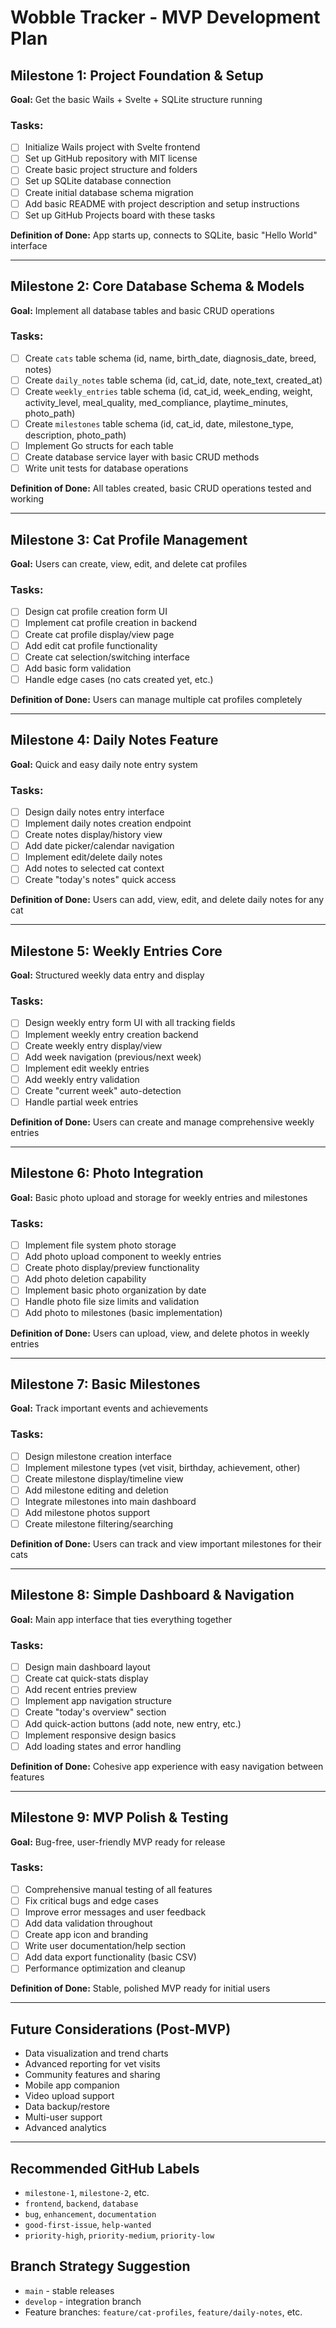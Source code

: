 # Wobble Tracker - MVP Development Plan

## Milestone 1: Project Foundation & Setup
**Goal:** Get the basic Wails + Svelte + SQLite structure running

### Tasks:
- [ ] Initialize Wails project with Svelte frontend
- [ ] Set up GitHub repository with MIT license
- [ ] Create basic project structure and folders
- [ ] Set up SQLite database connection
- [ ] Create initial database schema migration
- [ ] Add basic README with project description and setup instructions
- [ ] Set up GitHub Projects board with these tasks

**Definition of Done:** App starts up, connects to SQLite, basic "Hello World" interface

---

## Milestone 2: Core Database Schema & Models
**Goal:** Implement all database tables and basic CRUD operations

### Tasks:
- [ ] Create `cats` table schema (id, name, birth_date, diagnosis_date, breed, notes)
- [ ] Create `daily_notes` table schema (id, cat_id, date, note_text, created_at)
- [ ] Create `weekly_entries` table schema (id, cat_id, week_ending, weight, activity_level, meal_quality, med_compliance, playtime_minutes, photo_path)
- [ ] Create `milestones` table schema (id, cat_id, date, milestone_type, description, photo_path)
- [ ] Implement Go structs for each table
- [ ] Create database service layer with basic CRUD methods
- [ ] Write unit tests for database operations

**Definition of Done:** All tables created, basic CRUD operations tested and working

---

## Milestone 3: Cat Profile Management
**Goal:** Users can create, view, edit, and delete cat profiles

### Tasks:
- [ ] Design cat profile creation form UI
- [ ] Implement cat profile creation in backend
- [ ] Create cat profile display/view page
- [ ] Add edit cat profile functionality
- [ ] Create cat selection/switching interface
- [ ] Add basic form validation
- [ ] Handle edge cases (no cats created yet, etc.)

**Definition of Done:** Users can manage multiple cat profiles completely

---

## Milestone 4: Daily Notes Feature
**Goal:** Quick and easy daily note entry system

### Tasks:
- [ ] Design daily notes entry interface
- [ ] Implement daily notes creation endpoint
- [ ] Create notes display/history view
- [ ] Add date picker/calendar navigation
- [ ] Implement edit/delete daily notes
- [ ] Add notes to selected cat context
- [ ] Create "today's notes" quick access

**Definition of Done:** Users can add, view, edit, and delete daily notes for any cat

---

## Milestone 5: Weekly Entries Core
**Goal:** Structured weekly data entry and display

### Tasks:
- [ ] Design weekly entry form UI with all tracking fields
- [ ] Implement weekly entry creation backend
- [ ] Create weekly entry display/view
- [ ] Add week navigation (previous/next week)
- [ ] Implement edit weekly entries
- [ ] Add weekly entry validation
- [ ] Create "current week" auto-detection
- [ ] Handle partial week entries

**Definition of Done:** Users can create and manage comprehensive weekly entries

---

## Milestone 6: Photo Integration
**Goal:** Basic photo upload and storage for weekly entries and milestones

### Tasks:
- [ ] Implement file system photo storage
- [ ] Add photo upload component to weekly entries
- [ ] Create photo display/preview functionality
- [ ] Add photo deletion capability
- [ ] Implement basic photo organization by date
- [ ] Handle photo file size limits and validation
- [ ] Add photo to milestones (basic implementation)

**Definition of Done:** Users can upload, view, and delete photos in weekly entries

---

## Milestone 7: Basic Milestones
**Goal:** Track important events and achievements

### Tasks:
- [ ] Design milestone creation interface
- [ ] Implement milestone types (vet visit, birthday, achievement, other)
- [ ] Create milestone display/timeline view
- [ ] Add milestone editing and deletion
- [ ] Integrate milestones into main dashboard
- [ ] Add milestone photos support
- [ ] Create milestone filtering/searching

**Definition of Done:** Users can track and view important milestones for their cats

---

## Milestone 8: Simple Dashboard & Navigation
**Goal:** Main app interface that ties everything together

### Tasks:
- [ ] Design main dashboard layout
- [ ] Create cat quick-stats display
- [ ] Add recent entries preview
- [ ] Implement app navigation structure
- [ ] Create "today's overview" section
- [ ] Add quick-action buttons (add note, new entry, etc.)
- [ ] Implement responsive design basics
- [ ] Add loading states and error handling

**Definition of Done:** Cohesive app experience with easy navigation between features

---

## Milestone 9: MVP Polish & Testing
**Goal:** Bug-free, user-friendly MVP ready for release

### Tasks:
- [ ] Comprehensive manual testing of all features
- [ ] Fix critical bugs and edge cases
- [ ] Improve error messages and user feedback
- [ ] Add data validation throughout
- [ ] Create app icon and branding
- [ ] Write user documentation/help section
- [ ] Add data export functionality (basic CSV)
- [ ] Performance optimization and cleanup

**Definition of Done:** Stable, polished MVP ready for initial users

---

## Future Considerations (Post-MVP)
- Data visualization and trend charts
- Advanced reporting for vet visits
- Community features and sharing
- Mobile app companion
- Video upload support
- Data backup/restore
- Multi-user support
- Advanced analytics

---

## Recommended GitHub Labels
- `milestone-1`, `milestone-2`, etc.
- `frontend`, `backend`, `database`
- `bug`, `enhancement`, `documentation`
- `good-first-issue`, `help-wanted`
- `priority-high`, `priority-medium`, `priority-low`

## Branch Strategy Suggestion
- `main` - stable releases
- `develop` - integration branch
- Feature branches: `feature/cat-profiles`, `feature/daily-notes`, etc.